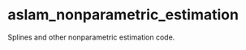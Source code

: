 aslam_nonparametric_estimation
==============================

Splines and other nonparametric estimation code.